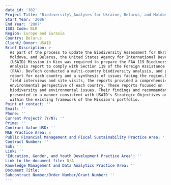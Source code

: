 ```yaml
---
data_id: '382'
Project Title: "Biodiversity\_Analyses for Ukraine, Belarus, and Moldova"
Start Year: '2006'
End Year: '2007'
ISO3 Code: BLR
Region: Europe and Eurasia
Country: Belarus
Client/ Donor: USAID
Brief Discription: >-
  As part of the process to update the Biodiversity Assessment for Ukraine,
  Moldova, and Belarus, the United States Agency for International Development
  (USAID) Mission in Kiev was required to prepare the FAA 119 Biodiversity
  Analysis report to comply with Section 119 of the Foreign Assistance Act
  (FAA). DevTech conducted a multi-country biodiversity analysis, and prepared a
  report for each country and a synthesis of issues facing the region.Based on
  field interviews and site visits, the reports provided a comprehensive
  environmental perspective of each country. These reports focused on
  biodiversity and environmental issues. Their findings and recommendations were
  presented in a manner consistent with USAID's Strategic Objectives and were
  within the existing framework of the Mission's portfolio.
Point of contact: ''
Email: ''
Phone: ''
Current Project? (Y/N): ''
Prime: ''
Contract Value USD: ''
M&E Practice Area: x
Public Financial Management and Fiscal Sustainability Practice Area: ''
Contract Number: ''
Sub: ''
Link: ''
'Education, Gender, and Youth Development Practice Area': ''
Link to the document file: N/A
Knowledge Management and Data Analytics Practice Area: ''
Document Title: ''
Subcontract Number/Order Number/Grant Number: ''
---
```

